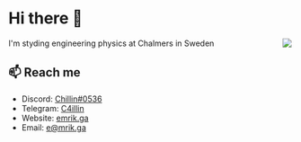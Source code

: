 # Hi there 👋

<a href="https://github-readme-stats.vercel.app/api?username=C4illin&theme=nord&show_icons=true">
  <img align="right" src="https://github-readme-stats.vercel.app/api?username=C4illin&theme=nord&show_icons=true" />
</a>

I'm styding engineering physics at Chalmers in Sweden

## 📫 Reach me

- Discord: [Chillin#0536](https://youtu.be/dQw4w9WgXcQ)
- Telegram: [C4illin](https://t.me/C4illin)
- Website: [emrik.ga](https://emrik.ga/)
- Email: [e@mrik.ga](mailto:e@mrik.ga)
